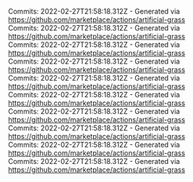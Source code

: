 Commits: 2022-02-27T21:58:18.312Z - Generated via https://github.com/marketplace/actions/artificial-grass
<br>
Commits: 2022-02-27T21:58:18.312Z - Generated via https://github.com/marketplace/actions/artificial-grass
<br>
Commits: 2022-02-27T21:58:18.312Z - Generated via https://github.com/marketplace/actions/artificial-grass
<br>
Commits: 2022-02-27T21:58:18.312Z - Generated via https://github.com/marketplace/actions/artificial-grass
<br>
Commits: 2022-02-27T21:58:18.312Z - Generated via https://github.com/marketplace/actions/artificial-grass
<br>
Commits: 2022-02-27T21:58:18.312Z - Generated via https://github.com/marketplace/actions/artificial-grass
<br>
Commits: 2022-02-27T21:58:18.312Z - Generated via https://github.com/marketplace/actions/artificial-grass
<br>
Commits: 2022-02-27T21:58:18.312Z - Generated via https://github.com/marketplace/actions/artificial-grass
<br>
Commits: 2022-02-27T21:58:18.312Z - Generated via https://github.com/marketplace/actions/artificial-grass
<br>
Commits: 2022-02-27T21:58:18.312Z - Generated via https://github.com/marketplace/actions/artificial-grass
<br>
